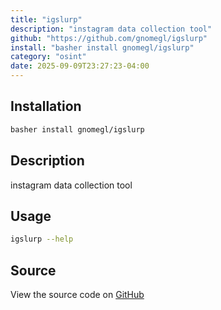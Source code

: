 ```yaml
---
title: "igslurp"
description: "instagram data collection tool"
github: "https://github.com/gnomegl/igslurp"
install: "basher install gnomegl/igslurp"
category: "osint"
date: 2025-09-09T23:27:23-04:00
---
```


## Installation

```bash
basher install gnomegl/igslurp
```

## Description

instagram data collection tool

## Usage

```bash
igslurp --help
```

## Source

View the source code on [GitHub](https://github.com/gnomegl/igslurp)
